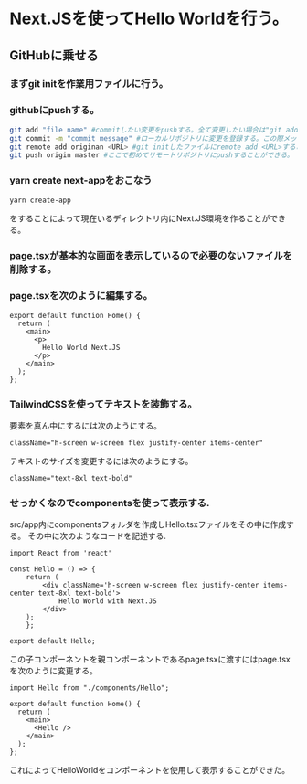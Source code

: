 # Next.JSを使ってHello Worldを行う。
## GitHubに乗せる
### まずgit initを作業用ファイルに行う。
### githubにpushする。
```zsh
git add "file name" #commitしたい変更をpushする。全て変更したい場合は"git add ."
git commit -m "commit message" #ローカルリポジトリに変更を登録する。この際メッセージはしっかり残すこと。
git remote add originan <URL> #git initしたファイルにremote add <URL>することによって毎回URLを指定してリモートリポジトリにpushする必要がなくなる。
git push origin master #ここで初めてリモートリポジトリにpushすることができる。
```
### yarn create next-appをおこなう
```
yarn create-app
```
をすることによって現在いるディレクトリ内にNext.JS環境を作ることができる。

### page.tsxが基本的な画面を表示しているので必要のないファイルを削除する。

### page.tsxを次のように編集する。
``` page.tsx
export default function Home() {
  return (
    <main>
      <p>
        Hello World Next.JS
      </p>
    </main>
  );
};
```

### TailwindCSSを使ってテキストを装飾する。

要素を真ん中にするには次のようにする。
```
className="h-screen w-screen flex justify-center items-center"
```

テキストのサイズを変更するには次のようにする。

```
className="text-8xl text-bold"
```

### せっかくなのでcomponentsを使って表示する.
src/app内にcomponentsフォルダを作成しHello.tsxファイルをその中に作成する。
その中に次のようなコードを記述する.
```
import React from 'react'

const Hello = () => {
    return (
        <div className='h-screen w-screen flex justify-center items-center text-8xl text-bold'>
            Hello World with Next.JS
        </div>
    );
    };

export default Hello;
```
この子コンポーネントを親コンポーネントであるpage.tsxに渡すにはpage.tsxを次のように変更する。
```page.tsx
import Hello from "./components/Hello";

export default function Home() {
  return (
    <main>
      <Hello />
    </main>
  );
};
```
これによってHelloWorldをコンポーネントを使用して表示することができた。